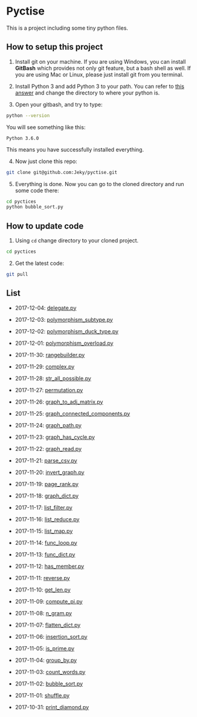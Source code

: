 # Pyctise
This is a project including some tiny python files.

## How to setup this project

1. Install git on your machine. If you are using Windows, you can install **GitBash** which provides not only git feature, but a bash shell as well. If you are using Mac or Linux, please just install git from you terminal.

2. Install Python 3 and add Python 3 to your path. You can refer to [this answer](https://superuser.com/questions/143119/how-to-add-python-to-the-windows-path) and change the directory to where your python is.

3. Open your gitbash, and try to type:

```Bash
python --version
```

You will see something like this: 
```
Python 3.6.0
```

This means you have successfully installed everything.

4. Now just clone this repo: 

```Bash
git clone git@github.com:Jeky/pyctise.git
```

5. Everything is done. Now you can go to the cloned directory and run some code there:

```Bash
cd pyctices
python bubble_sort.py
```

## How to update code

1. Using `cd` change directory to your cloned project.

```Bash
cd pyctices
```

2. Get the latest code:

```Bash
git pull
```


## List

* 2017-12-04: [delegate.py](delegate.py)

* 2017-12-03: [polymorphism_subtype.py](polymorphism_subtype.py)

* 2017-12-02: [polymorphism_duck_type.py](polymorphism_duck_type.py)

* 2017-12-01: [polymorphism_overload.py](polymorphism_overload.py)

* 2017-11-30: [rangebuilder.py](rangebuilder.py)

* 2017-11-29: [complex.py](complex.py)

* 2017-11-28: [str_all_possible.py](str_all_possible.py)

* 2017-11-27: [permutation.py](permutation.py)

* 2017-11-26: [graph_to_adj_matrix.py](graph_to_adj_matrix.py)

* 2017-11-25: [graph_connected_components.py](graph_connected_components.py)

* 2017-11-24: [graph_path.py](graph_path.py)

* 2017-11-23: [graph_has_cycle.py](graph_has_cycle.py)

* 2017-11-22: [graph_read.py](graph_read.py)

* 2017-11-21: [parse_csv.py](parse_csv.py)

* 2017-11-20: [invert_graph.py](invert_graph.py)

* 2017-11-19: [page_rank.py](page_rank.py)

* 2017-11-18: [graph_dict.py](graph_dict.py)

* 2017-11-17: [list_filter.py](list_filter.py)

* 2017-11-16: [list_reduce.py](list_reduce.py)

* 2017-11-15: [list_map.py](list_map.py)

* 2017-11-14: [func_loop.py](func_loop.py)

* 2017-11-13: [func_dict.py](func_dict.py)

* 2017-11-12: [has_member.py](has_member.py)

* 2017-11-11: [reverse.py](reverse.py)

* 2017-11-10: [get_len.py](get_len.py)

* 2017-11-09: [compute_pi.py](compute_pi.py)

* 2017-11-08: [n_gram.py](n_gram.py)

* 2017-11-07: [flatten_dict.py](flatten_dict.py)

* 2017-11-06: [insertion_sort.py](insertion_sort.py)

* 2017-11-05: [is_prime.py](is_prime.py)

* 2017-11-04: [group_by.py](group_by.py)

* 2017-11-03: [count_words.py](count_words.py)

* 2017-11-02: [bubble_sort.py](bubble_sort.py)

* 2017-11-01: [shuffle.py](shuffle.py)

* 2017-10-31: [print_diamond.py](print_diamond.py)